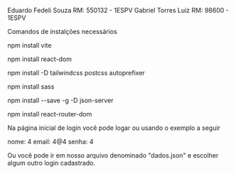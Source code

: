 Eduardo Fedeli Souza RM: 550132 - 1ESPV
Gabriel Torres Luiz RM: 98600 - 1ESPV

Comandos de instalções necessários

npm install vite

npm install react-dom

npm install -D tailwindcss postcss autoprefixer

npm install sass

npm install --save -g -D json-server

npm install react-router-dom

Na página inicial de login você pode logar ou usando o exemplo a seguir

nome: 4
email: 4@4
senha: 4

Ou você pode ir em nosso arquivo denominado "dados.json" e escolher algum outro login cadastrado.